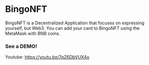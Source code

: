 # BingoNFT
BingoNFT is a Decentralized Application that focuses on expressing yourself, but Web3. You can add your card to BingoNFT using the MetaMask with BNB coins.

### See a DEMO!
Youtube:
https://youtu.be/7qZ6DbVUX4o
